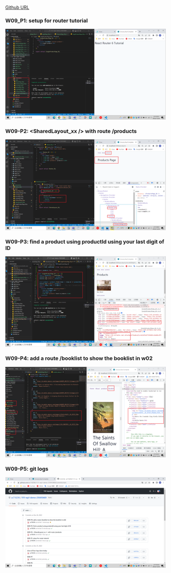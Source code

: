 [Github URL](https://github.com/as718296/1111-wp1-demo-210410469.git)

### W09_P1: setup for router tutorial

![](P1.png)

### W09-P2: <SharedLayout_xx /> with route /products

![](P2.png)

### W09-P3: find a product using productId using your last digit of ID

![](P3.png)

### W09-P4: add a route /booklist to show the booklist in w02

![](P4.png)

### W09-P5: git logs

![](all_log.png)
